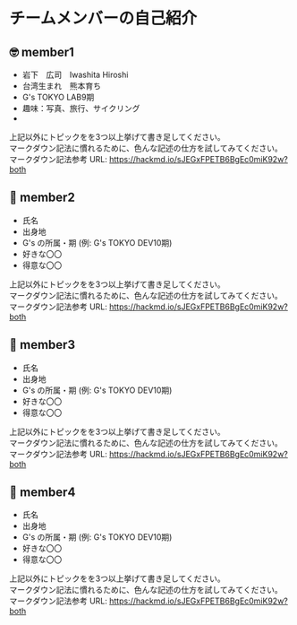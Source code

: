 # チームメンバーの自己紹介

## 🤓 member1

- 岩下　広司　Iwashita Hiroshi
- 台湾生まれ　熊本育ち
- G's TOKYO LAB9期
- 趣味：写真、旅行、サイクリング
-

上記以外にトピックをを3つ以上挙げて書き足してください。  
マークダウン記法に慣れるために、色んな記述の仕方を試してみてください。  
マークダウン記法参考 URL: https://hackmd.io/sJEGxFPETB6BgEc0miK92w?both

## 😬 member2

- 氏名
- 出身地
- G's の所属・期 (例: G's TOKYO DEV10期)
- 好きな〇〇
- 得意な〇〇

上記以外にトピックをを3つ以上挙げて書き足してください。  
マークダウン記法に慣れるために、色んな記述の仕方を試してみてください。  
マークダウン記法参考 URL: https://hackmd.io/sJEGxFPETB6BgEc0miK92w?both

## 🥴 member3

- 氏名
- 出身地
- G's の所属・期 (例: G's TOKYO DEV10期)
- 好きな〇〇
- 得意な〇〇

上記以外にトピックをを3つ以上挙げて書き足してください。  
マークダウン記法に慣れるために、色んな記述の仕方を試してみてください。  
マークダウン記法参考 URL: https://hackmd.io/sJEGxFPETB6BgEc0miK92w?both

## 🤩 member4

- 氏名
- 出身地
- G's の所属・期 (例: G's TOKYO DEV10期)
- 好きな〇〇
- 得意な〇〇

上記以外にトピックをを3つ以上挙げて書き足してください。  
マークダウン記法に慣れるために、色んな記述の仕方を試してみてください。  
マークダウン記法参考 URL: https://hackmd.io/sJEGxFPETB6BgEc0miK92w?both